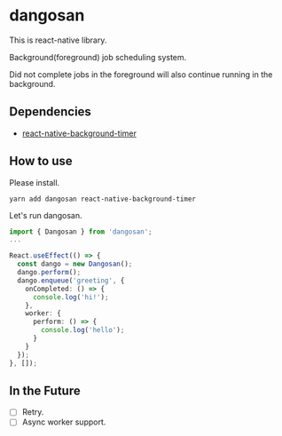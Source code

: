 # dangosan

This is react-native library.

Background(foreground) job scheduling system.

Did not complete jobs in the foreground will also continue running in the background.

## Dependencies

- [react-native-background-timer](https://github.com/ocetnik/react-native-background-timer)

## How to use

Please install.

```
yarn add dangosan react-native-background-timer
```

Let's run dangosan.

```typescript
import { Dangosan } from 'dangosan';
...

React.useEffect(() => {
  const dango = new Dangosan();
  dango.perform();
  dango.enqueue('greeting', {
    onCompleted: () => {
      console.log('hi!');
    },
    worker: {
      perform: () => {
        console.log('hello');
      }
    }
  });
}, []);
```

## In the Future

- [ ] Retry.
- [ ] Async worker support.
